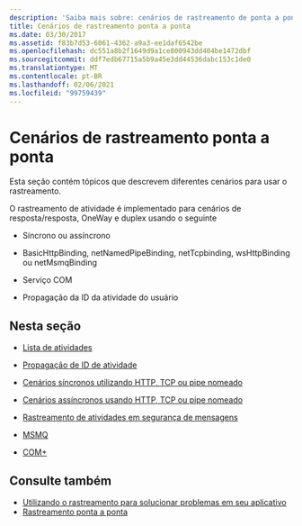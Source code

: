 ```yaml
---
description: 'Saiba mais sobre: cenários de rastreamento de ponta a ponta'
title: Cenários de rastreamento ponta a ponta
ms.date: 03/30/2017
ms.assetid: f83b7d53-6061-4362-a9a3-ee1daf6542be
ms.openlocfilehash: dc551a8b2f1649d9a1ce800943dd404be1472dbf
ms.sourcegitcommit: ddf7edb67715a5b9a45e3dd44536dabc153c1de0
ms.translationtype: MT
ms.contentlocale: pt-BR
ms.lasthandoff: 02/06/2021
ms.locfileid: "99759439"
---
```

# <a name="end-to-end-tracing-scenarios"></a>Cenários de rastreamento ponta a ponta

Esta seção contém tópicos que descrevem diferentes cenários para usar o rastreamento.  
  
 O rastreamento de atividade é implementado para cenários de resposta/resposta, OneWay e duplex usando o seguinte  
  
- Síncrono ou assíncrono  
  
- BasicHttpBinding, netNamedPipeBinding, netTcpbinding, wsHttpBinding ou netMsmqBinding  
  
- Serviço COM  
  
- Propagação da ID da atividade do usuário  
  
## <a name="in-this-section"></a>Nesta seção  
  
- [Lista de atividades](activity-list.md)  
  
- [Propagação de ID de atividade](activity-id-propagation.md)  
  
- [Cenários síncronos utilizando HTTP, TCP ou pipe nomeado](synchronous-scenarios-using-http-tcp-or-named-pipe.md)  
  
- [Cenários assíncronos usando HTTP, TCP ou pipe nomeado](asynchronous-scenarios-using-http-tcp-or-named-pipe.md)  
  
- [Rastreamento de atividades em segurança de mensagens](activity-tracing-in-message-security.md)  
  
- [MSMQ](msmq.md)  
  
- [COM+](com.md)  
  
## <a name="see-also"></a>Consulte também

- [Utilizando o rastreamento para solucionar problemas em seu aplicativo](using-tracing-to-troubleshoot-your-application.md)
- [Rastreamento ponta a ponta](end-to-end-tracing.md)
